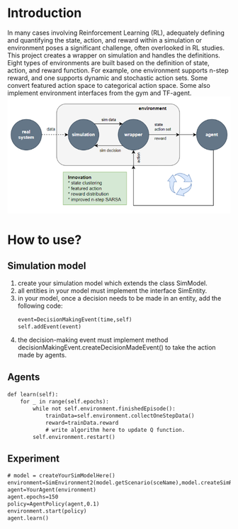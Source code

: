# Introduction
In many cases involving Reinforcement Learning (RL), adequately defining and quantifying the state, action, and reward within a simulation or environment poses a significant challenge, often overlooked in RL studies. This project creates a wrapper on simulation and handles the definitions. Eight types of environments are built based on the definition of state, action, and reward function. For example, one environment supports n-step reward, and one supports dynamic and stochastic action sets. Some convert featured action space to categorical action space. Some also implement environment interfaces from the gym and TF-agent. 
![](pic2.png)
# How to use?
## Simulation model
1) create your simulation model which extends the class SimModel.
2) all entities in your model must implement the interface SimEntity.
3) in your model, once a decision needs to be made in an entity, add the following code:
   ```
   event=DecisionMakingEvent(time,self)
   self.addEvent(event)
   ```
4) the decision-making event must implement method decisionMakingEvent.createDecisionMadeEvent() to take the action made by agents.
## Agents
```
def learn(self):
    for _ in range(self.epochs):
        while not self.environment.finishedEpisode():
            trainData=self.environment.collectOneStepData()
            reward=trainData.reward
            # write algorithm here to update Q function.
        self.environment.restart()
```
## Experiment
```
# model = createYourSimModelHere()
environment=SimEnvironment2(model.getScenario(sceName),model.createSimResultContainerFn,model.createRewardCalculatorFn)
agent=YourAgent(environment)
agent.epochs=150
policy=AgentPolicy(agent,0.1)
environment.start(policy)
agent.learn()
```
